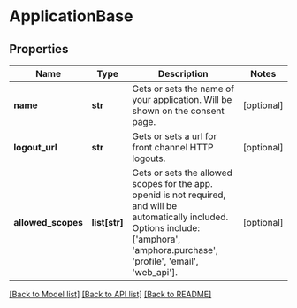 # ApplicationBase

## Properties
Name | Type | Description | Notes
------------ | ------------- | ------------- | -------------
**name** | **str** | Gets or sets the name of your application. Will be shown on the consent page. | [optional] 
**logout_url** | **str** | Gets or sets a url for front channel HTTP logouts. | [optional] 
**allowed_scopes** | **list[str]** | Gets or sets the allowed scopes for the app. openid is not required, and will be automatically included. Options include: [&#39;amphora&#39;, &#39;amphora.purchase&#39;, &#39;profile&#39;, &#39;email&#39;, &#39;web_api&#39;]. | [optional] 

[[Back to Model list]](../README.md#documentation-for-models) [[Back to API list]](../README.md#documentation-for-api-endpoints) [[Back to README]](../README.md)


